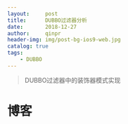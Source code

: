 ```yaml
---
layout:     post
title:      DUBBO过滤器分析
date:       2018-12-27
author:     qinpr
header-img: img/post-bg-ios9-web.jpg
catalog: true
tags:
    - DUBBO
---
```


>DUBBO过滤器中的装饰器模式实现

# 博客


